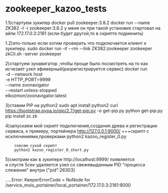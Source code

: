 # zookeeper_kazoo_tests

1.1)стартуем зукипер
docker pull zookeeper:3.8.2
docker run --name ZK382 -t -i zookeeper:3.8.2
у меня он при такой установке стартовал на айпи 172.17.0.3:2181   (если будет другой,то в скрипте подменить)

1.2)это-только если хотим проверить что подключается клиент к зукиперу.
sudo docker run -it --rm --link ZK382:zookeeper zookeeper zkCli.sh -server zookeeper

2)стартуем зунавигатор ,чтобы проще было посмотреть на то как исчезает узел эфимерный(разрегистрируется сервис)
docker run \
  -d --network host \
  -e HTTP_PORT=9999 \
  --name zoonavigator \
  --restart unless-stopped \
  elkozmon/zoonavigator:latest

3)ставим PIP на python2
sudo apt install python2
curl https://bootstrap.pypa.io/pip/2.7/get-pip.py -o get-pip.py
python get-pip.py
pip install zc.zk

4)запускаем мой скрипт подключения,создания древа и  регистрации  сервиса, к примеру, портейнера http://127.0.0.1:9000/
+++скрипт с исключениями,проверками
python2 kazoo_register_0.py

        совсем сухой скрипт 
        python2 kazoo_register_0_short.py

5)смотрим как в зукипере http://localhost:9999/   появляется  
и спустя 5сек удаляется узел со свежевыданным PID "процесса слежения" внутри {"pid":26303}

.....Error: KeeperErrorCode = NoNode for /service_mois_portainer/local_portainer/172.17.0.3:2181:9000